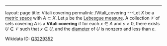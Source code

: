 ---
 layout: page
 title: Vitali covering
 permalink: /Vitali_covering
---Let $X$ be a [metric space](https://defsmath.github.io/DefsMath/metric_space) with $A \subset X$. Let $\mu$ be the [Lebesgue measure](https://defsmath.github.io/DefsMath/Lebesgue_measure). A collection $\mathcal V$ of sets covering $A$ is a **Vitali covering** if for each $x \in A$ and $\varepsilon > 0$, there exists $U \in \mathcal V$ such that $x \in U$, and the [diameter](https://defsmath.github.io/DefsMath/diameter_of_a_set) of $U$ is nonzero and less than $\varepsilon$.

Wikidata ID: [Q3229352](https://www.wikidata.org/wiki/Q3229352)